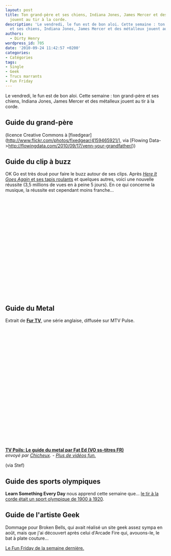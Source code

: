 ```yaml
---
layout: post
title: Ton grand-père et ses chiens, Indiana Jones, James Mercer et des métalleux
  jouent au tir à la corde.
description: 'Le vendredi, le fun est de bon aloi. Cette semaine : ton grand-père
  et ses chiens, Indiana Jones, James Mercer et des métalleux jouent au tir à la corde.'
authors:
  - Dirty Henry
wordpress_id: 705
date: '2010-09-24 11:42:57 +0200'
categories:
- Catégories
tags:
- Single
- Geek
- Trucs marrants
- Fun Friday
---
```

Le vendredi, le fun est de bon aloi. Cette semaine : ton grand-père et ses chiens, Indiana Jones, James Mercer et des métalleux jouent au tir à la corde.

<h2>Guide du grand-père</h2>

<img388>

(licence Creative Commons à [fixedgear](http://www.flickr.com/photos/fixedgear/4159465921/], via [Flowing Data->http://flowingdata.com/2010/09/17/venn-your-grandfather/))

<h2>Guide du clip à buzz</h2>

OK Go est très doué pour faire le buzz autour de ses clips. Après [*Here It Goes Again* et ses tapis roulants](http://www.youtube.com/watch?v=dTAAsCNK7RA) et quelques autres, voici une nouvelle réussite (3,5 millions de vues en à peine 5 jours). En ce qui concerne la musique, la réussite est cependant moins franche… 

<object width="500" height="306"><param name="movie" value="http://www.youtube.com/v/nHlJODYBLKs?fs=1&hl=fr_FR"></param><param name="allowFullScreen" value="true"></param><param name="allowscriptaccess" value="always"></param><embed src="http://www.youtube.com/v/nHlJODYBLKs?fs=1&hl=fr_FR" type="application/x-shockwave-flash" allowscriptaccess="always" allowfullscreen="true" width="500" height="306"></embed></object>

<h2>Guide du Metal</h2>

Extrait de [__Fur TV__](http://fr.wikipedia.org/wiki/Fur_TV), une série anglaise, diffusée sur MTV Pulse.

<object width="500" height="375"><param name="movie" value="http://www.dailymotion.com/swf/video/x814ev?width=500&theme=default&foreground=%23F7FFFD&highlight=%23FFC300&background=%23171D1B&start=&animatedTitle=&additionalInfos=0&autoPlay=0&hideInfos=0"></param><param name="allowFullScreen" value="true"></param><param name="allowScriptAccess" value="always"></param><embed type="application/x-shockwave-flash" src="http://www.dailymotion.com/swf/video/x814ev?width=500&theme=default&foreground=%23F7FFFD&highlight=%23FFC300&background=%23171D1B&start=&animatedTitle=&additionalInfos=0&autoPlay=0&hideInfos=0" width="500" height="375" allowfullscreen="true" allowscriptaccess="always"></embed></object><br /><b><a href="http://www.dailymotion.com/video/x814ev_tv-poils-le-guide-du-metal-par-fat_fun">TV Poils: Le guide du metal par Fat Ed (VO ss-titres FR)</a></b><br /><i>envoy&eacute; par <a href="http://www.dailymotion.com/Chicheux">Chicheux</a>. - <a href="http://www.dailymotion.com/fr/channel/fun">Plus de vid&eacute;os fun.</a></i>

(via Stef)

<h2>Guide des sports olympiques</h2>

__Learn Something Every Day__ nous apprend cette semaine que… [le tir à la corde était un sport olympique de 1900 à 1920](http://cargocollective.com/learnsomethingeveryday/642495/September-18).

<h2>Guide de l'artiste Geek</h2>

Dommage pour Broken Bells, qui avait réalisé un site geek assez sympa en août, mais que j'ai découvert après celui d'Arcade Fire qui, avouons-le, le bat à plate couture…

[<img389>](http://www.brokenbells.com/october/)

[Le Fun Friday de la semaine dernière.](701)
